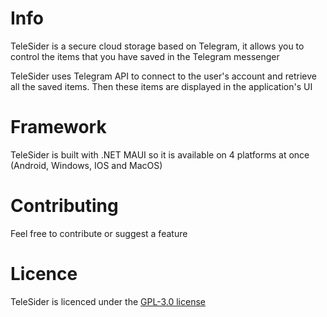 # Info
TeleSider is a secure cloud storage based on Telegram, it allows you to control the items that you have saved in the Telegram messenger

TeleSider uses Telegram API to connect to the user's account and retrieve all the saved items. Then these items are displayed in the application's UI

# Framework
TeleSider is built with .NET MAUI so it is available on 4 platforms at once (Android, Windows, IOS and MacOS)

# Contributing
Feel free to contribute or suggest a feature

# Licence
TeleSider is licenced under the [GPL-3.0 license](https://github.com/TeleSider/TeleSider-MAUI-App/blob/master/LICENSE)
